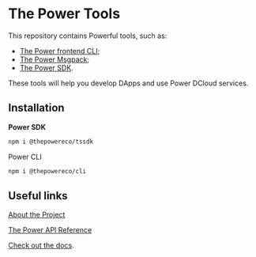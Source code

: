 # The Power Tools

This repository contains Powerful tools, such as:

- [The Power frontend CLI](./packages/cli/README.md);
- [The Power Msgpack](./packages/msgpack/README.md);
- [The Power SDK](./packages/tssdk/README.md).

These tools will help you develop DApps and use Power DCloud services.

## Installation

**Power SDK**
```bash 
npm i @thepowereco/tssdk
```
Power CLI

```bash
npm i @thepowereco/cli
```

## Useful links

[About the Project](https://thepower.io/)

[The Power API Reference](https://doc.thepower.io/docs/Build/api/api-reference)

[Check out the docs](https://doc.thepower.io/docs/about).
